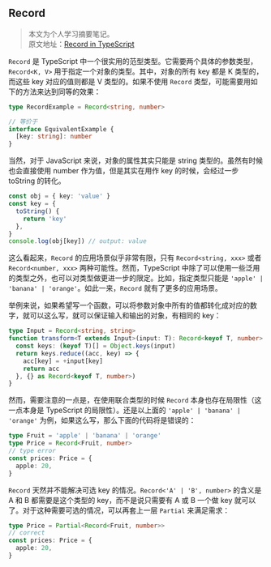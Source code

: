 ## Record

> 本文为个人学习摘要笔记。  
> 原文地址：[Record in TypeScript](https://laysent.com/til/2019-06-19_record-in-typescript)

`Record` 是 TypeScript 中一个很实用的范型类型。它需要两个具体的参数类型，`Record<K, V>` 用于指定一个对象的类型。其中，对象的所有 key 都是 K 类型的，而这些 key 对应的值则都是 V 类型的。如果不使用 `Record` 类型，可能需要用如下的方法来达到同等的效果：

```typescript
type RecordExample = Record<string, number>

// 等价于
interface EquivalentExample {
  [key: string]: number
}
```

当然，对于 JavaScript 来说，对象的属性其实只能是 string 类型的。虽然有时候也会直接使用 number 作为值，但是其实在用作 key 的时候，会经过一步 toString 的转化。

```typescript
const obj = { key: 'value' }
const key = {
  toString() {
    return 'key'
  },
}
console.log(obj[key]) // output: value
```

这么看起来，`Record` 的应用场景似乎非常有限，只有 `Record<string, xxx>` 或者 `Record<number, xxx>` 两种可能性。然而，TypeScript 中除了可以使用一些泛用的类型之外，也可以对类型做更进一步的限定。比如，指定类型只能是 `'apple' | 'banana' | 'orange'`。如此一来，`Record` 就有了更多的应用场景。

举例来说，如果希望写一个函数，可以将参数对象中所有的值都转化成对应的数字，就可以这么写，就可以保证输入和输出的对象，有相同的 key：

```typescript
type Input = Record<string, string>
function transform<T extends Input>(input: T): Record<keyof T, number> {
  const keys: (keyof T)[] = Object.keys(input)
  return keys.reduce((acc, key) => {
    acc[key] = +input[key]
    return acc
  }, {} as Record<keyof T, number>)
}
```

然而，需要注意的一点是，在使用联合类型的时候 `Record` 本身也存在局限性（这一点本身是 TypeScript 的局限性）。还是以上面的 `'apple' | 'banana' | 'orange'` 为例，如果这么写，那么下面的代码将是错误的：

```typescript
type Fruit = 'apple' | 'banana' | 'orange'
type Price = Record<Fruit, number>
// type error
const prices: Price = {
  apple: 20,
}
```

`Record` 天然并不能解决可选 key 的情况。`Record<'A' | 'B', number>` 的含义是 A 和 B 都需要是这个类型的 key，而不是说只需要有 A 或 B 一个做 key 就可以了。对于这种需要可选的情况，可以再套上一层 `Partial` 来满足需求：

```typescript
type Price = Partial<Record<Fruit, number>>
// correct
const prices: Price = {
  apple: 20,
}
```
